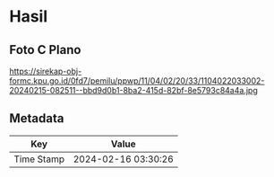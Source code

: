 # Hasil

## Foto C Plano

https://sirekap-obj-formc.kpu.go.id/0fd7/pemilu/ppwp/11/04/02/20/33/1104022033002-20240215-082511--bbd9d0b1-8ba2-415d-82bf-8e5793c84a4a.jpg


## Metadata

| Key        | Value               |
| ---------- | ------------------- |
| Time Stamp | 2024-02-16 03:30:26 |



